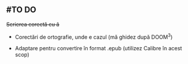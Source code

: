 #TO DO
-------------
~~Scrierea corectă cu â~~

- Corectări de ortografie, unde e cazul (mă ghidez după DOOM<sup>3</sup>)

- Adaptare pentru convertire în format .epub (utilizez Calibre în acest scop)
